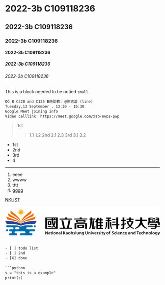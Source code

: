 # 2022-3b C109118236
## 2022-3b C109118236
### 2022-3b C109118236
#### 2022-3b C109118236
##### 2022-3b C109118236
###### 2022-3b C109118236

This is a block needed to be notied `small`.

```
OO B C220 and C125 B班助教: @徐志溢 (line)
Tuesday,13 September . 13:30 - 16:30
Google Meet joining info
Video calllink: https://meet.google.com/xsb-owps-pwp

```

> 1st
>> 1.1
>> 1.2
> 2nd
>> 2.1
>> 2.3
> 3rd
>> 3.1
>> 3.2

* 1st
* 2nd
* 3rd
* 4

---

1. eeee
2. wwww
3. tttt
4. gggg

[NKUST](http://www.nkust.edu.tw)

![NKUST](nkust.png)
```

- [ ] todo list
- [ ] 2nd
- [X] done

```python
s = "this is a example"
print(s)
```
